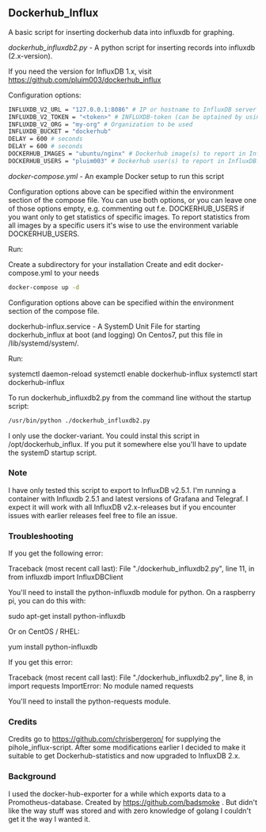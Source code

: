 ## Dockerhub_Influx

A basic script for inserting dockerhub data into influxdb for graphing.

*dockerhub_influxdb2.py* - A python script for inserting records into influxdb (2.x-version).

If you need the version for InfluxDB 1.x, visit https://github.com/pluim003/dockerhub_influx 

Configuration options:
``` bash
INFLUXDB_V2_URL = "127.0.0.1:8086" # IP or hostname to InfluxDB server with port
INFLUXDB_V2_TOKEN = "<token>" # INFLUXDB-token (can be optained by using the value for INFLUX_TOKEN in your influx-confi
INFLUXDB_V2_ORG = "my-org" # Organization to be used
INFLUXDB_BUCKET = "dockerhub"
DELAY = 600 # seconds
DELAY = 600 # seconds
DOCKERHUB_IMAGES = "ubuntu/nginx" # Dockerhub image(s) to report in InfluxDB for each measurement. Comma separated list.
DOCKERHUB_USERS = "pluim003" # Dockerhub user(s) to report in InfluxDB. The script will scan all images owned by this user and report in InfluxDB for each measurement. Comma separated list.
```
*docker-compose.yml* - An example Docker setup to run this script

Configuration options above can be specified within the environment section of the compose file.
You can use both options, or you can leave one of those options empty, e.g. commenting out f.e. DOCKERHUB_USERS if you want only to get statistics of specific images. To report statistics from all images by a specific users it's wise to use the environment variable DOCKERHUB_USERS.

Run:

Create a subdirectory for your installation
Create and edit docker-compose.yml to your needs

``` bash
docker-compose up -d
```

Configuration options above can be specified within the environment section of the compose file.

dockerhub-influx.service - A SystemD Unit File for starting dockerhub_influx at boot (and logging) On Centos7, put this file in /lib/systemd/system/.

Run:

systemctl daemon-reload
systemctl enable dockerhub-influx
systemctl start dockerhub-influx

To run dockerhub_influxdb2.py from the command line without the startup script:
```bash
/usr/bin/python ./dockerhub_influxdb2.py
```

I only use the docker-variant.
You could instal this script in /opt/dockerhub_influx. If you put it somewhere else you'll have to update the systemD startup script.

### Note

I have only tested this script to export to InfluxDB v2.5.1. I'm running a container with Influxdb 2.5.1 and latest versions of Grafana and Telegraf. I expect it will work with all InfluxDB v2.x-releases but if you encounter issues with earlier releases feel free to file an issue.

### Troubleshooting

If you get the following error:

Traceback (most recent call last): File "./dockerhub_influxdb2.py", line 11, in <module> from influxdb import InfluxDBClient

You'll need to install the python-influxdb module for python. On a raspberry pi, you can do this with:

sudo apt-get install python-influxdb

Or on CentOS / RHEL:

yum install python-influxdb

If you get this error:

Traceback (most recent call last): File "./dockerhub_influxdb2.py", line 8, in <module> import requests ImportError: No module named requests

You'll need to install the python-requests module.

### Credits

Credits go to https://github.com/chrisbergeron/ for supplying the pihole_influx-script. After some modifications earlier I decided to make it suitable to get Dockerhub-statistics and now upgraded to InfluxDB 2.x.

### Background

I used the docker-hub-exporter for a while which exports data to a Promotheus-database. Created by https://github.com/badsmoke . But didn't like the way stuff was stored and with zero knowledge of golang I couldn't get it the way I wanted it.

